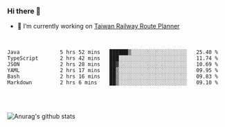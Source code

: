 ### Hi there 👋

- 🔭 I’m currently working on [Taiwan Railway Route Planner](https://github.com/Taiwan-Railway-Route-Planner)

<br/>

<!--START_SECTION:waka-->

```text
Java             5 hrs 52 mins   ██████▒░░░░░░░░░░░░░░░░░░   25.40 %
TypeScript       2 hrs 42 mins   ███░░░░░░░░░░░░░░░░░░░░░░   11.74 %
JSON             2 hrs 28 mins   ██▓░░░░░░░░░░░░░░░░░░░░░░   10.69 %
YAML             2 hrs 17 mins   ██▒░░░░░░░░░░░░░░░░░░░░░░   09.95 %
Bash             2 hrs 16 mins   ██▒░░░░░░░░░░░░░░░░░░░░░░   09.83 %
Markdown         2 hrs 6 mins    ██▒░░░░░░░░░░░░░░░░░░░░░░   09.10 %
```

<!--END_SECTION:waka-->

<br/>
<br/>

![Anurag's github stats](https://github-readme-stats.vercel.app/api?username=DepickereSven&show_icons=true&theme=tokyonight)



<!--
**DepickereSven/DepickereSven** is a ✨ _special_ ✨ repository because its `README.md` (this file) appears on your GitHub profile.

Here are some ideas to get you started:

- 🔭 I’m currently working on ...
- 🌱 I’m currently learning ...
- 👯 I’m looking to collaborate on ...
- 🤔 I’m looking for help with ...
- 💬 Ask me about ...
- 📫 How to reach me: ...
- 😄 Pronouns: ...
- ⚡ Fun fact: ...
-->
